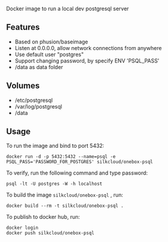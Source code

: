 Docker image to run a local dev postgresql server

## Features
* Based on phusion/baseimage
* Listen at 0.0.0.0, allow network connections from anywhere
* Use default user "postgres"
* Support changing password, by specify ENV 'PSQL_PASS'
* /data as data folder

## Volumes
* /etc/postgresql
* /var/log/postgresql
* /data

## Usage
To run the image and bind to port 5432:

```
docker run -d -p 5432:5432 --name=psql -e PSQL_PASS='PASSWORD_FOR_POSTGRES' silkcloud/onebox-psql
```

To verify, run the following command and type password:

```
psql -lt -U postgres -W -h localhost
```

To build the image `silkcloud/onebox-psql` , run:

```
docker build --rm -t silkcloud/onebox-psql .
```

To publish to docker hub, run:

```
docker login
docker push silkcloud/onebox-psql
```
